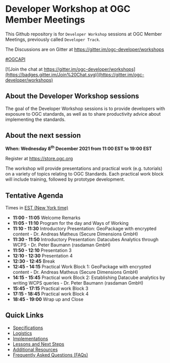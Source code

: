 # Developer Workshop at OGC Member Meetings


This Github repository is for `Developer Workshop` sessions at OGC Member Meetings, previously called `Developer Track`.

The Discussions are on Gitter at https://gitter.im/ogc-developer/workshops

[#OGCAPI](https://twitter.com/hashtag/OGCAPI)

[![Join the chat at https://gitter.im/ogc-developer/workshops](https://badges.gitter.im/Join%20Chat.svg)](https://gitter.im/ogc-developer/workshops)



About the Developer Workshop sessions
----------------

The goal of the Developer Workshop sessions is to provide developers with exposure to OGC standards, as well as to share productivity advice about implementing the standards.

About the next session
----------------

**When: Wednesday 8<sup>th</sup> December 2021 from 11:00 EST to 19:00 EST**

Register at https://store.ogc.org

The workshop will provide presentations and practical work (e.g. tutorials) on a variety of topics relating to OGC Standards. Each practical work block will include training, followed by prototype development.


Tentative Agenda
----------------

Times in [EST (New York time)](https://www.timeanddate.com/worldclock/usa/new-york)


* **11:00 - 11:05** Welcome Remarks
* **11:05 - 11:10** Program for the day and Ways of Working 
* **11:10 - 11:30** Introductory Presentation: GeoPackage with encrypted content - Dr. Andreas Matheus (Secure Dimensions GmbH)
* **11:30 - 11:50** Introductory Presentation: Datacubes Analytics through WCPS - Dr. Peter Baumann (rasdaman GmbH)
* **11:50 - 12:10** Presentation 3
* **12:10 - 12:30** Presentation 4
* **12:30 - 12:45** Break
* **12:45 - 14:15** Practical Work Block 1: GeoPackage with encrypted content - Dr. Andreas Matheus (Secure Dimensions GmbH)
* **14:15 - 15:45** Practical work Block 2: Establishing Datacube analytics by writing WCPS queries - Dr. Peter Baumann (rasdaman GmbH)
* **15:45 - 17:15** Practical work Block 3
* **17:15 - 18:45** Practical work Block 4
* **18:45 - 19:00** Wrap up and Close

Quick Links
------

* [Specifications](./specs.adoc)
* [Logistics](./logistics.adoc)
* [Implementations](./implementations.adoc)
* [Lessons and Next Steps](./lessonsAndNextSteps.adoc)
* [Additional Resources](./additionalResources.adoc)
* [Frequently Asked Questions (FAQs)](./FAQ.adoc)

